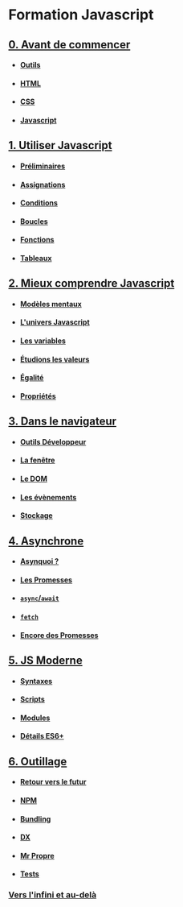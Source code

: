 # Formation Javascript

## [0. Avant de commencer](./contenus/chapters/0_prologue/ReadMe.md)

- #### [Outils](./contenus/chapters/0_prologue/0-0_tools.md)
- #### [HTML](./contenus/chapters/0_prologue/0-1_html.md)
- #### [CSS](./contenus/chapters/0_prologue/0-2_css.md)
- #### [Javascript](./contenus/chapters/0_prologue/0-3_javascript.md)

## [1. Utiliser Javascript](./contenus/chapters/1_syntax/ReadMe.md)

- #### [Préliminaires](./contenus/chapters/1_syntax/1-0_bases.md)
- #### [Assignations](./contenus/chapters/1_syntax/1-1_assignments.md)
- #### [Conditions](./contenus/chapters/1_syntax/1-2_conditions.md)
- #### [Boucles](./contenus/chapters/1_syntax/1-3_loops.md)
- #### [Fonctions](./contenus/chapters/1_syntax/1-4_functions.md)
- #### [Tableaux](./contenus/chapters/1_syntax/1-5_arrays.md)

## [2. Mieux comprendre Javascript](./contenus/chapters/2_mental_models/ReadMe.md)

- #### [Modèles mentaux](./contenus/chapters/2_mental_models/2-0_matrix.md)
- #### [L'univers Javascript](./contenus/chapters/2_mental_models/2-1_universe.md)
- #### [Les variables](./contenus/chapters/2_mental_models/2-2_variables.md)
- #### [Étudions les valeurs](./contenus/chapters/2_mental_models/2-3_types.md)
- #### [Égalité](./contenus/chapters/2_mental_models/2-4_equality.md)
- #### [Propriétés](./contenus/chapters/2_mental_models/2-5_properties.md)


## [3. Dans le navigateur](./contenus/chapters/3_browser/ReadMe.md)

- #### [Outils Développeur](./contenus/chapters/3_browser/3-0_devtools.md)
- #### [La fenêtre](./contenus/chapters/3_browser/3-1_window.md)
- #### [Le DOM](./contenus/chapters/3_browser/3-2_dom.md)
- #### [Les évènements](./contenus/chapters/3_browser/3-3_events.md)
- #### [Stockage](./contenus/chapters/3_browser/3-4_storage.md)

## [4. Asynchrone](./contenus/chapters/4_async/ReadMe.md)

- #### [Asynquoi ?](./contenus/chapters/4_async/4-0_intro.md)
- #### [Les Promesses](./contenus/chapters/4_async/4-1_promises.md)
- #### [`async`/`await`](./contenus/chapters/4_async/4-2_async_await.md)
- #### [`fetch`](./contenus/chapters/4_async/4-3_fetch.md)
- #### [Encore des Promesses](./contenus/chapters/4_async/4-4_more.md)

## [5. JS Moderne](./contenus/chapters/5_modern_js/ReadMe.md)

- #### [Syntaxes](./contenus/chapters/5_modern_js/5-1_syntax.md)
- #### [Scripts](./contenus/chapters/5_modern_js/5-2_scripts.md)
- #### [Modules](./contenus/chapters/5_modern_js/5-3_modules.md)

- #### [Détails ES6+](./contenus/chapters/5_modern_js/5-X_es6+.md)

## [6. Outillage](./contenus/chapters/6_tooling/ReadMe.md)

- #### [Retour vers le futur](./contenus/chapters/6_tooling/6-0_back_to_the_future.md)
- #### [NPM](./contenus/chapters/6_tooling/6-1_npm.md)
- #### [Bundling](./contenus/chapters/6_tooling/6-2_bundling.md)
- #### [DX](./contenus/chapters/6_tooling/6-3_dx.md)
- #### [Mr Propre](./contenus/chapters/6_tooling/6-4_clean.md)
- #### [Tests](./contenus/chapters/6_tooling/6-5_tests.md)


### [Vers l'infini et au-delà](./contenus/chapters/beyond.md)




